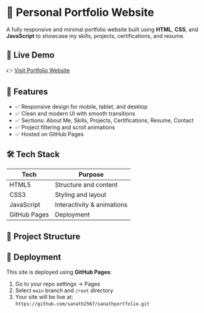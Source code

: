 # 💼 Personal Portfolio Website

A fully responsive and minimal portfolio website built using **HTML**, **CSS**, and **JavaScript** to showcase my skills, projects, certifications, and resume.

## 🔗 Live Demo
👉 [Visit Portfolio Website](https://sriramsanath.netlify.app/)

## 📌 Features

- ✅ Responsive design for mobile, tablet, and desktop
- ✅ Clean and modern UI with smooth transitions
- ✅ Sections: About Me, Skills, Projects, Certifications, Resume, Contact
- ✅ Project filtering and scroll animations
- ✅ Hosted on GitHub Pages

## 🛠️ Tech Stack

| Tech         | Purpose                    |
|--------------|----------------------------|
| HTML5        | Structure and content      |
| CSS3         | Styling and layout         |
| JavaScript   | Interactivity & animations |
| GitHub Pages | Deployment                 |

## 📂 Project Structure

## 🚀 Deployment

This site is deployed using **GitHub Pages**:

1. Go to your repo settings → Pages
2. Select `main` branch and `/root` directory
3. Your site will be live at: `https://github.com/sanath2567/sanathportfolio.git`



